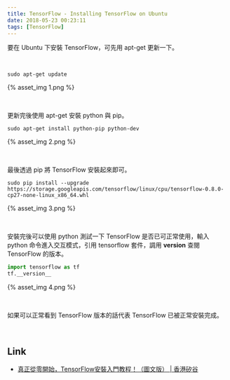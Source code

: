```yaml
---
title: TensorFlow - Installing TensorFlow on Ubuntu
date: 2018-05-23 00:23:11
tags: [TensorFlow]
---
```


要在 Ubuntu 下安裝 TensorFlow，可先用 apt-get 更新一下。  

<!-- More -->

<br/>

    sudo apt-get update

{% asset_img 1.png %}
 
<br/>


更新完後使用 apt-get 安裝 python 與 pip。  

    sudo apt-get install python-pip python-dev

{% asset_img 2.png %}
 
<br/>


最後透過 pip 將 TensorFlow 安裝起來即可。  

    sudo pip install --upgrade https://storage.googleapis.com/tensorflow/linux/cpu/tensorflow-0.8.0-cp27-none-linux_x86_64.whl

{% asset_img 3.png %}
 
<br/>


安裝完後可以使用 python 測試一下 TensorFlow 是否已可正常使用，輸入 python 命令進入交互模式，引用 tensorflow 套件，調用 __version__ 查閱 TensorFlow 的版本。  

```python
import tensorflow as tf  
tf.__version__
```

{% asset_img 4.png %}
 
<br/>


如果可以正常看到 TensorFlow 版本的話代表 TensorFlow 已被正常安裝完成。  

<br/>


Link
----
* [真正從零開始，TensorFlow安裝入門教程！（圖文版） | 香港矽谷](https://www.hksilicon.com/articles/1106629)
